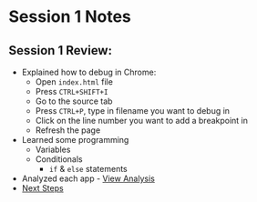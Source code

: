 Session 1 Notes
================

## Session 1 Review:
- Explained how to debug in Chrome:
  - Open `index.html` file
  - Press `CTRL+SHIFT+I`
  - Go to the source tab
  - Press `CTRL+P`, type in filename you want to debug in
  - Click on the line number you want to add a breakpoint in
  - Refresh the page
- Learned some programming
  - Variables
  - Conditionals
    - `if` & `else` statements
- Analyzed each app - [View Analysis](./session-1-app-analysis.md)
- [Next Steps](./session-1-next-steps.md)
